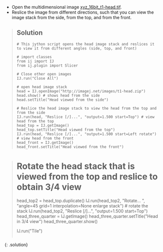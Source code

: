 - Open the multidimensional image [xyz_16bit_t1-head.tif](https://github.com/NEUBIAS/training-resources/raw/master/image_data/xyz_16bit_t1-head.tif).
- Reslice the image from different directions, such that you can view the image stack from the side, from the top, and from the front.

> ## Solution
> ```
># This jython script opens the head image stack and reslices it to view it from different angles (side, top, and front)
>
># import classes
>from ij import IJ
>from ij.plugin import Slicer
>
># Close other open images
>IJ.run("Close All")
>
># open head image stack
>head = IJ.openImage("http://imagej.net/images/t1-head.zip")
>head.show() # shows head from the side
>head.setTitle("Head viewed from the side")
>
># Reslice the head image stack to view the head from the top and from the side
>IJ.run(head, "Reslice [/]...", "output=1.500 start=Top") # view head from the top
>head_top = IJ.getImage()
>head_top.setTitle("Head viewed from the top")
>IJ.run(head, "Reslice [/]...", "output=1.500 start=Left rotate") # view head from the front
>head_front = IJ.getImage()
>head_front.setTitle("Head viewed from the front")

># Rotate the head stack that is viewed from the top and reslice to obtain 3/4 view
>head_top2 = head_top.duplicate()
>IJ.run(head_top2, "Rotate... ", "angle=45 grid=1 interpolation=None enlarge stack") # rotate the stack
>IJ.run(head_top2, "Reslice [/]...", "output=1.500 start=Top")
>head_three_quarter = IJ.getImage()
>head_three_quarter.setTitle("Head in 3/4 view")
>head_three_quarter.show()
>
>IJ.run("Tile")
> ```
{: .solution}
